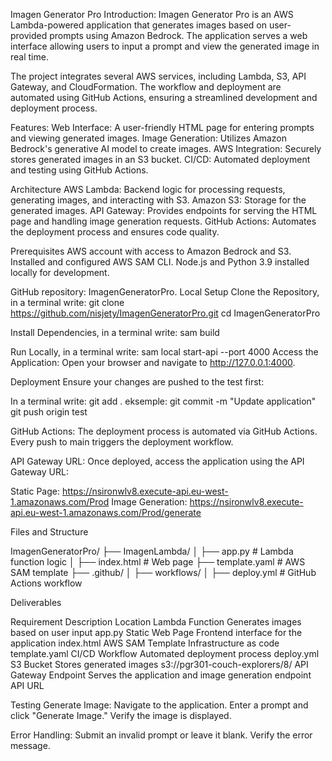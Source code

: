 Imagen Generator Pro
Introduction:
Imagen Generator Pro is an AWS Lambda-powered application that generates images based on user-provided prompts using Amazon Bedrock. The application serves a web interface allowing users to input a prompt and view the generated image in real time.

The project integrates several AWS services, including Lambda, S3, API Gateway, and CloudFormation. The workflow and deployment are automated using GitHub Actions, ensuring a streamlined development and deployment process.

Features:
Web Interface:          A user-friendly HTML page for entering prompts and viewing generated images.
Image Generation:       Utilizes Amazon Bedrock's generative AI model to create images.
AWS Integration:        Securely stores generated images in an S3 bucket.
CI/CD:                  Automated deployment and testing using GitHub Actions.


Architecture
AWS Lambda:      Backend logic for processing requests, generating images, and interacting with S3.
Amazon S3:       Storage for the generated images.
API Gateway:     Provides endpoints for serving the HTML page and handling image generation requests.
GitHub Actions:  Automates the deployment process and ensures code quality.

Prerequisites
AWS account with access to Amazon Bedrock and S3.
Installed and configured AWS SAM CLI.
Node.js and Python 3.9 installed locally for development.


GitHub repository: ImagenGeneratorPro.
Local Setup
Clone the Repository, in a terminal write:
git clone https://github.com/nisjety/ImagenGeneratorPro.git
cd ImagenGeneratorPro

Install Dependencies, in a terminal write:
sam build

Run Locally, in a terminal write:
sam local start-api --port 4000
Access the Application: Open your browser and navigate to http://127.0.0.1:4000.

Deployment
Ensure your changes are pushed to the test first:

In a terminal write:
git add .
eksemple: git commit -m "Update application"
git push origin test

GitHub Actions: The deployment process is automated via GitHub Actions. Every push to main triggers the deployment workflow.

API Gateway URL: Once deployed, access the application using the API Gateway URL:

Static Page: https://nsironwlv8.execute-api.eu-west-1.amazonaws.com/Prod
Image Generation: https://nsironwlv8.execute-api.eu-west-1.amazonaws.com/Prod/generate

Files and Structure

ImagenGeneratorPro/
├── ImagenLambda/
│   ├── app.py              # Lambda function logic
│   ├── index.html          # Web page
├── template.yaml           # AWS SAM template
├── .github/
│   ├── workflows/
│       ├── deploy.yml      # GitHub Actions workflow


Deliverables

Requirement	            Description	                                                Location
Lambda Function	      Generates images based on user input	                  app.py
Static Web Page	      Frontend interface for the application	                  index.html
AWS SAM Template	      Infrastructure as code	                                    template.yaml
CI/CD Workflow	      Automated deployment process	                              deploy.yml
S3 Bucket	            Stores generated images	                                    s3://pgr301-couch-explorers/8/
API Gateway Endpoint	Serves the application and image generation endpoint	      API URL


Testing
Generate Image:
      Navigate to the application.
      Enter a prompt and click "Generate Image."
      Verify the image is displayed.

Error Handling:
      Submit an invalid prompt or leave it blank.
      Verify the error message.

